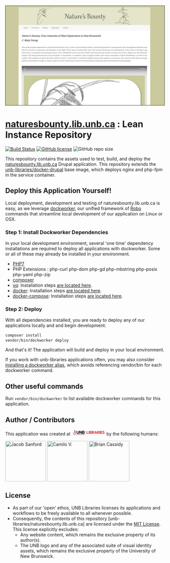 ![naturesbounty.lib.unb.ca screenshot](https://github.com/unb-libraries/naturesbounty.lib.unb.ca/raw/prod/.dockworker/screenshot.png "naturesbounty.lib.unb.ca screenshot")
# [naturesbounty.lib.unb.ca](https://naturesbounty.lib.unb.ca/) : Lean Instance Repository
[![Build Status](https://github.com/unb-libraries/naturesbounty.lib.unb.ca/actions/workflows/test-suite.yaml/badge.svg?branch=prod)](https://github.com/unb-libraries/naturesbounty.lib.unb.ca/actions/workflows/test-suite.yaml)
[![GitHub license](https://img.shields.io/github/license/unb-libraries/naturesbounty.lib.unb.ca)](https://github.com/unb-libraries/naturesbounty.lib.unb.ca/blob/prod/LICENSE)
![GitHub repo size](https://img.shields.io/github/repo-size/unb-libraries/naturesbounty.lib.unb.ca?label=lean%20repo%20size)

This repository contains the assets used to test, build, and deploy the [naturesbounty.lib.unb.ca](https://naturesbounty.lib.unb.ca) Drupal application. This repository extends the [unb-libraries/docker-drupal](https://github.com/unb-libraries/docker-drupal) base image, which deploys nginx and php-fpm in the service container.

## Deploy this Application Yourself!
Local deployment, development and testing of naturesbounty.lib.unb.ca is easy, as we leverage [dockworker](https://github.com/unb-libraries/dockworker), our unified framework of [Robo](https://robo.li/) commands that streamline local development of our application on Linux or OSX.

### Step 1: Install Dockworker Dependencies
In your local development environment, several 'one time' dependency installations are required to deploy all applications with dockworker. Some or all of these may already be installed in your environment.

* [PHP7](https://php.org/)
* PHP Extensions : php-curl php-dom php-gd php-mbstring php-posix php-yaml php-zip
* [composer](https://getcomposer.org/)
* [yq](https://github.com/mikefarah/yq): Installation steps [are located here](https://github.com/mikefarah/yq#install).
* [docker](https://www.docker.com): Installation steps [are located here](https://docs.docker.com/install/).
* [docker-compose](https://docs.docker.com/compose/): Installation steps [are located here](https://docs.docker.com/compose/install/).

### Step 2: Deploy
With all dependencies installed, you are ready to deploy any of our applications locally and and begin development:

```
composer install
vendor/bin/dockworker deploy
```

And that's it! The application will build and deploy in your local environment.

If you work with unb-libraries applications often, you may also consider [installing a dockworker alias](https://gist.github.com/JacobSanford/1448fece856be371060d0f16ccb1b194), which avoids referencing vendor/bin for each dockworker command.

## Other useful commands
Run ```vendor/bin/dockworker``` to list available dockworker commands for this application.

## Author / Contributors
This application was created at [![UNB Libraries](https://github.com/unb-libraries/assets/raw/master/unblibbadge.png "UNB Libraries")](https://lib.unb.ca) by the following humans:

<a href="https://github.com/JacobSanford"><img src="https://avatars.githubusercontent.com/u/244894?v=3" title="Jacob Sanford" width="128" height="128"></a>
<a href="https://github.com/camilocodes"><img src="https://avatars.githubusercontent.com/u/12695787?v=3" title="Camilo V." width="128" height="128"></a>
<a href="https://github.com/bricas"><img src="https://avatars.githubusercontent.com/u/18400?v=3" title="Brian Cassidy" width="128" height="128"></a>

## License
- As part of our 'open' ethos, UNB Libraries licenses its applications and workflows to be freely available to all whenever possible.
- Consequently, the contents of this repository [unb-libraries/naturesbounty.lib.unb.ca] are licensed under the [MIT License](http://opensource.org/licenses/mit-license.html). This license explicitly excludes:
   - Any website content, which remains the exclusive property of its author(s).
   - The UNB logo and any of the associated suite of visual identity assets, which remains the exclusive property of the University of New Brunswick.

